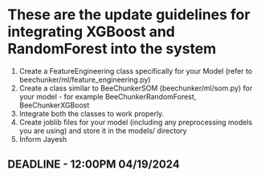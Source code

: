 # These are the update guidelines for integrating XGBoost and RandomForest into the system
1. Create a FeatureEngineering class specifically for your Model (refer to beechunker/ml/feature_engineering.py)
2. Create a class similar to BeeChunkerSOM (beechunker/ml/som.py) for your model - for example BeeChunkerRandomForest, BeeChunkerXGBoost
3. Integrate both the classes to work properly.
4. Create joblib files for your model (including any preprocessing models you are using) and store it in the models/ directory
5. Inform Jayesh

## DEADLINE - 12:00PM 04/19/2024